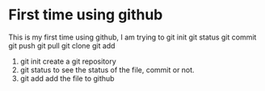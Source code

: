 #	First time using github

This is my first time using github,
I am trying to 
git init
git status
git commit
git push
git pull
git clone
git add


1.	git init
	create a git repository
2.	git status
	to see the status of the file, commit or not.
3.	git add
	add the file to github
